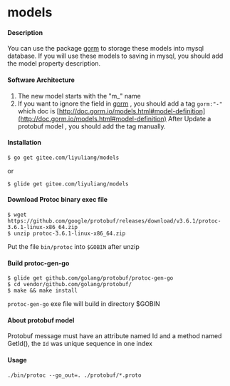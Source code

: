 # models

#### Description
You can use the package [gorm](https://github.com/jinzhu/gorm) to storage these models into mysql database.
If you will use these models to saving in mysql, you should add the model property description.

#### Software Architecture
1. The new model starts with the "m_" name
2. If you want to ignore the field in [gorm](https://github.com/jinzhu/gorm) , you should add a tag ``gorm:"-" `` which doc is [http://doc.gorm.io/models.html#model-definition](http://doc.gorm.io/models.html#model-definition)
   After Update a protobuf model , you should add the tag manually.
   
#### Installation
```text
$ go get gitee.com/liyuliang/models
```
or
```text
$ glide get gitee.com/liyuliang/models
```

#### Download Protoc binary exec file
```text
$ wget https://github.com/google/protobuf/releases/download/v3.6.1/protoc-3.6.1-linux-x86_64.zip
$ unzip protoc-3.6.1-linux-x86_64.zip
```

Put the file ``bin/protoc`` into ``$GOBIN`` after unzip

#### Build protoc-gen-go
```text
$ glide get github.com/golang/protobuf/protoc-gen-go
$ cd vendor/github.com/golang/protobuf/
$ make && make install
```

``protoc-gen-go`` exe file will build in directory $GOBIN


#### About protobuf model
Protobuf message must have an attribute named Id and a method named GetId(), the ``Id`` was unique sequence in one index

#### Usage
```text
./bin/protoc --go_out=. ./protobuf/*.proto
```